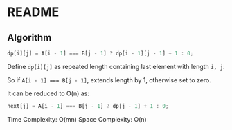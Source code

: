 # README

## Algorithm

```js
dp[i][j] = A[i - 1] === B[j - 1] ? dp[i - 1][j - 1] + 1 : 0;
```

Define `dp[i][j]` as repeated length containing last element with length `i, j`.

So if `A[i - 1] === B[j - 1]`, extends length by 1, otherwise set to zero.

It can be reduced to O(n) as:

```js
next[j] = A[i - 1] === B[j - 1] ? dp[j - 1] + 1 : 0;
```

Time Complexity: O(mn)
Space Complexity: O(n)
